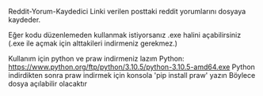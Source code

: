 Reddit-Yorum-Kaydedici
Linki verilen posttaki reddit yorumlarını dosyaya kaydeder.

Eğer kodu düzenlemeden kullanmak istiyorsanız .exe halini açabilirsiniz (.exe ile açmak için alttakileri indirmeniz gerekmez.)

Kullanım için python ve praw indirmeniz lazım Python: https://www.python.org/ftp/python/3.10.5/python-3.10.5-amd64.exe Python indirdikten sonra praw indirmek için konsola 'pip install praw' yazın Böylece dosya açılabilir olacaktır

